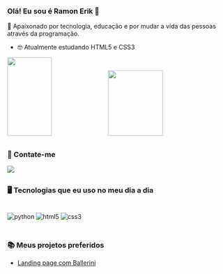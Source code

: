 ### Olá! Eu sou é Ramon Erik 🤙

💙 Apaixonado por tecnologia, educação e por mudar a vida das pessoas através da programação.

- 🤓 Atualmente estudando HTML5 e CSS3

<div>
<img width="45%" height="180em" src="https://github-readme-stats.vercel.app/api?username=Ramon-Erik&show_icons=true&theme=radical"/>
<img width="50%" height="150em" src="https://github-readme-stats.vercel.app/api/top-langs/?username=ramon-erik&layout=compact&langs_count=16&theme=dracula"/>
</div>

## 
### 🔗 Contate-me
<div>
<a src="https://www.instagram.com/29erik_/"> <img src="https://img.shields.io/badge/Instagram-E4405F?style=for-the-badge&logo=instagram&logoColor=white)]"></a>
</div>

## 
### 🖥️ Tecnologias que eu uso no meu dia a dia

<div style="display: inline_block;"><br/>
    <img align="center" alt="python" src="https://img.shields.io/badge/Python-3776AB?style=for-the-badge&logo=python&logoColor=white"/>
    <img align="center" alt="html5" src="https://img.shields.io/badge/HTML5-E34F26?style=for-the-badge&logo=html5&logoColor=white"/>
    <img align="center" alt="css3" src="https://img.shields.io/badge/CSS3-1572B6?style=for-the-badge&logo=css3&logoColor=white"/>
</div><br/>

## 
### 📚 Meus projetos preferidos

- [Landing page com Ballerini](https://ramon-erik.github.io/projeto-landing-page/)
